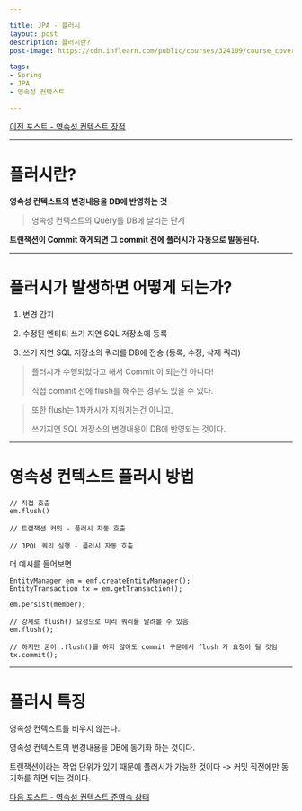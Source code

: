 ```yaml
---

title: JPA - 플러시
layout: post
description: 플러시란?
post-image: https://cdn.inflearn.com/public/courses/324109/course_cover/161476f8-f0b7-4b04-b293-ce648c2ea445/kyh_jsp.png

tags:
- Spring
- JPA
- 영속성 컨텍스트

---
```


[이전 포스트 - 영속성 컨텍스트 장점](https://diger-king.github.io/blog/JPA(%EC%98%81%EC%86%8D%EC%84%B1%EC%BB%A8%ED%85%8D%EC%8A%A4%ED%8A%B82))

---

# 플러시란?

**영속성 컨텍스트의 변경내용을 DB에 반영하는 것**

> 영속성 컨텍스트의 Query를 DB에 날리는 단계

**트랜잭션이 Commit 하게되면 그 commit 전에 플러시가 자동으로 발동된다.**

---

# 플러시가 발생하면 어떻게 되는가?

1. 변경 감지

2. 수정된 엔티티 쓰기 지연 SQL 저장소에 등록

3. 쓰기 지연 SQL 저장소의 쿼리를 DB에 전송 (등록, 수정, 삭제 쿼리)

> 플러시가 수행되었다고 해서 Commit 이 되는건 아니다!
> 
> 직접 commit 전에 flush를 해주는 경우도 있을 수 있다.

> 또한 flush는 1차캐시가 지워지는건 아니고,
> 
> 쓰기지연 SQL 저장소의 변경내용이 DB에 반영되는 것이다.

---

# 영속성 컨텍스트 플러시 방법

    // 직접 호출
    em.flush() 

    // 트랜잭션 커밋 - 플러시 자동 호출

    // JPQL 쿼리 실행 - 플러시 자동 호출

더 예시를 들어보면

    EntityManager em = emf.createEntityManager();
    EntityTransaction tx = em.getTransaction();

    em.persist(member);

    // 강제로 flush() 요청으로 미리 쿼리를 날려볼 수 있음
    em.flush();

    // 하지만 굳이 .flush()를 하지 않아도 commit 구문에서 flush 가 요청이 될 것임
    tx.commit();

---

# 플러시 특징

영속성 컨텍스트를 비우지 않는다.

영속성 컨텍스트의 변경내용을 DB에 동기화 하는 것이다.

트랜잭션이라는 작업 단위가 있기 때문에 플러시가 가능한 것이다 -> 커밋 직전에만 동기화를 하면 되는 것이다.

[다음 포스트 - 영속성 컨텍스트 준영속 상태](https://diger-king.github.io/blog/JPA(%EC%A4%80%EC%98%81%EC%86%8D-%EC%83%81%ED%83%9C))
